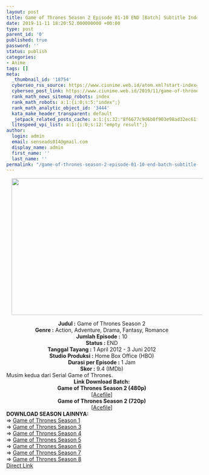 ```yaml
---
layout: post
title: Game of Thrones Season 2 Episode 01-10 END [Batch] Subtitle Indonesia
date: 2019-11-11 18:20:52.000000000 +00:00
type: post
parent_id: '0'
published: true
password: ''
status: publish
categories:
- Anime
tags: []
meta:
  _thumbnail_id: '18754'
  cyberseo_rss_source: https://www.ciunime.web.id/atom.xml?start-index=1951&max-results=150
  cyberseo_post_link: https://www.ciunime.web.id/2019/11/game-of-thrones-season-2-episode-01-10.html
  rank_math_news_sitemap_robots: index
  rank_math_robots: a:1:{i:0;s:5:"index";}
  rank_math_analytic_object_id: '3444'
  kata_make_header_transparent: default
  _jetpack_related_posts_cache: a:1:{s:32:"8f6677c9d6b0f903e98ad32ec61f8deb";a:2:{s:7:"expires";i:1663180631;s:7:"payload";a:3:{i:0;a:1:{s:2:"id";i:24231;}i:1;a:1:{s:2:"id";i:29499;}i:2;a:1:{s:2:"id";i:24177;}}}}
  litespeed_vpi_list: a:1:{i:0;s:12:"empty result";}
author:
  login: admin
  email: senseads014@gmail.com
  display_name: admin
  first_name: ''
  last_name: ''
permalink: "/game-of-thrones-season-2-episode-01-10-end-batch-subtitle-indonesia/"
---
```

<div class="separator" style="clear: both; text-align: center;"><a href="https://1.bp.blogspot.com/-lm5EvUe3BNs/XcmcLZIfywI/AAAAAAAAdmI/CFh7np2wvFY4hcJTwtUJ_mbOODAwe20RwCLcBGAsYHQ/s1600/Game%2Bof%2BThrones%2BSeason%2B2.jpg" imageanchor="1" style="margin-left: 1em; margin-right: 1em;"><img border="0" data-original-height="720" data-original-width="1280" height="360" src="{{ site.baseurl }}/assets/2019/11/Game%2Bof%2BThrones%2BSeason%2B2.jpg" width="640" /></a></div>
<p>
<div style="text-align: center;"><b>J</b><b>udul</b><b><b>&nbsp;</b>:</b>&nbsp;Game of Thrones Season 2
<div style="text-align: center;"><b>Genre :</b>&nbsp;Action, Adventure, Drama, Fantasy, Romance</div>
<div style="text-align: center;"><b>Jumlah Episode :</b>&nbsp;10<br /><b>Status :&nbsp;</b>END<br /><b>Tanggal Tayang :</b>&nbsp;1 April 2012 - 3 Juni 2012<br /><b>Studio Produksi :</b>&nbsp;Home Box Office (HBO)<br /><b>Durasi per Episode :</b>&nbsp;1 Jam</div>
<div style="text-align: center;"><b>Skor :</b>&nbsp;9.4 (IMDb)</div>
<div style="text-align: center;"></div>
<div style="text-align: justify;"><span class="isi">Musim kedua dari Serial Game of Thrones.</span></div>
<div style="text-align: justify;"></div>
<div style="text-align: justify;"></div>
<div style="text-align: center;">
<div style="text-align: center;"><b>Link Download Batch:</b></div>
<div style="text-align: center;">
<div style="text-align: center;">
<div style="text-align: center;"><b>Game of Thrones Season 2 (480p)</b></div>
</div>
</div>
<div style="text-align: center;">
<div style="text-align: center;">
<div style="text-align: center;">[<a href="https://acefile.co/f/11265776/batchindo_game-of-thrones-s2-bluray-480p-rar" target="_blank" rel="noopener">Acefile</a>]</div>
<div style="text-align: center;">
<div style="text-align: center;"><b>Game of Thrones Season 2 (720p)</b></div>
<div style="text-align: center;">[<a href="https://acefile.co/f/11265788/batchindo_game-of-thrones-s2-bluray-720p-rar" target="_blank" rel="noopener">Acefile</a>]
<div style="text-align: left;"></div>
<div style="text-align: justify;"></div>
<div style="text-align: justify;"><b>DOWNLOAD SEASON LAINNYA:</b></div>
<div style="text-align: justify;"></div>
<div style="text-align: justify;">=&gt;&nbsp;<a href="https://www.ciunime.web.id/2019/08/game-of-thrones-season-1-episode-01-10.html" target="_blank" rel="noopener">Game of Thrones Season 1</a></div>
<div style="text-align: justify;">=&gt;&nbsp;<a href="https://www.ciunime.web.id/2019/11/game-of-thrones-season-3-episode-01-10.html" target="_blank" rel="noopener">Game of Thrones Season 3</a></div>
<div style="text-align: justify;">=&gt;&nbsp;<a href="https://www.ciunime.web.id/2019/11/game-of-thrones-season-4-episode-01-10.html" target="_blank" rel="noopener">Game of Thrones Season 4</a></div>
<div style="text-align: justify;">=&gt;&nbsp;<a href="https://www.ciunime.web.id/2019/11/game-of-thrones-season-5-episode-01-10.html" target="_blank" rel="noopener">Game of Thrones Season 5</a></div>
<div style="text-align: justify;">=&gt;&nbsp;<a href="https://www.ciunime.web.id/2019/11/game-of-thrones-season-6-episode-01-10.html" target="_blank" rel="noopener">Game of Thrones Season 6</a></div>
<div style="text-align: justify;">=&gt;&nbsp;<a href="https://www.ciunime.web.id/2019/11/game-of-thrones-season-7-episode-01-10.html" target="_blank" rel="noopener">Game of Thrones Season 7</a></div>
<div style="text-align: justify;">=&gt;&nbsp;<a href="https://www.ciunime.web.id/2019/08/game-of-thrones-season-8-episode-01-06.html" target="_blank" rel="noopener">Game of Thrones Season 8</a></div>
<div style="text-align: justify;"></div>
</div>
</div>
</div>
</div>
</div>
</div>
<link rel="stylesheet" href="https://cdnjs.cloudflare.com/ajax/libs/font-awesome/4.7.0/css/font-awesome.min.css" />
<div class="divbtn"> <a href="https://handymansurrender.com/fihup8buzv?key=94550f7ce39444073321dde3b8782f97" class="btn"><i class="fa fa-download"></i> Direct Link</a> </div>
